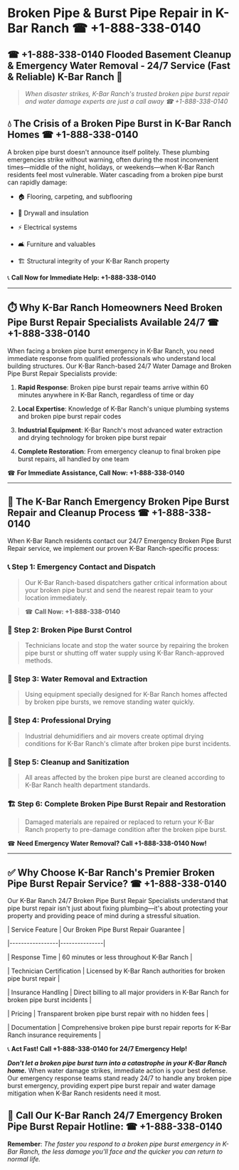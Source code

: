 # Broken Pipe & Burst Pipe Repair in K-Bar Ranch ☎ +1-888-338-0140  
## ☎ +1-888-338-0140 Flooded Basement Cleanup & Emergency Water Removal - 24/7 Service (Fast & Reliable) K-Bar Ranch 🚨  

> *When disaster strikes, K-Bar Ranch's trusted broken pipe burst repair and water damage experts are just a call away ☎ +1-888-338-0140*  

## 💧 The Crisis of a Broken Pipe Burst in K-Bar Ranch Homes ☎ +1-888-338-0140  

A broken pipe burst doesn't announce itself politely. These plumbing emergencies strike without warning, often during the most inconvenient times—middle of the night, holidays, or weekends—when K-Bar Ranch residents feel most vulnerable. Water cascading from a broken pipe burst can rapidly damage:  

* 🏠 Flooring, carpeting, and subflooring  
* 🧱 Drywall and insulation  
* ⚡ Electrical systems  
* 🛋️ Furniture and valuables  
* 🏗️ Structural integrity of your K-Bar Ranch property  

📞 **Call Now for Immediate Help: +1-888-338-0140**  

---  

## ⏱️ Why K-Bar Ranch Homeowners Need Broken Pipe Burst Repair Specialists Available 24/7 ☎ +1-888-338-0140  

When facing a broken pipe burst emergency in K-Bar Ranch, you need immediate response from qualified professionals who understand local building structures. Our K-Bar Ranch-based 24/7 Water Damage and Broken Pipe Burst Repair Specialists provide:  

1. **Rapid Response**: Broken pipe burst repair teams arrive within 60 minutes anywhere in K-Bar Ranch, regardless of time or day  
2. **Local Expertise**: Knowledge of K-Bar Ranch's unique plumbing systems and broken pipe burst repair codes  
3. **Industrial Equipment**: K-Bar Ranch's most advanced water extraction and drying technology for broken pipe burst repair  
4. **Complete Restoration**: From emergency cleanup to final broken pipe burst repairs, all handled by one team  

☎ **For Immediate Assistance, Call Now: +1-888-338-0140**  

---  

## 🔧 The K-Bar Ranch Emergency Broken Pipe Burst Repair and Cleanup Process ☎ +1-888-338-0140  

When K-Bar Ranch residents contact our 24/7 Emergency Broken Pipe Burst Repair service, we implement our proven K-Bar Ranch-specific process:  

### 📞 Step 1: Emergency Contact and Dispatch  
> Our K-Bar Ranch-based dispatchers gather critical information about your broken pipe burst and send the nearest repair team to your location immediately.  
> ☎ **Call Now: +1-888-338-0140**  

### 🚿 Step 2: Broken Pipe Burst Control  
> Technicians locate and stop the water source by repairing the broken pipe burst or shutting off water supply using K-Bar Ranch-approved methods.  

### 🌊 Step 3: Water Removal and Extraction  
> Using equipment specially designed for K-Bar Ranch homes affected by broken pipe bursts, we remove standing water quickly.  

### 💨 Step 4: Professional Drying  
> Industrial dehumidifiers and air movers create optimal drying conditions for K-Bar Ranch's climate after broken pipe burst incidents.  

### 🧼 Step 5: Cleanup and Sanitization  
> All areas affected by the broken pipe burst are cleaned according to K-Bar Ranch health department standards.  

### 🏗️ Step 6: Complete Broken Pipe Burst Repair and Restoration  
> Damaged materials are repaired or replaced to return your K-Bar Ranch property to pre-damage condition after the broken pipe burst.  

☎ **Need Emergency Water Removal? Call +1-888-338-0140 Now!**  

---  

## ✅ Why Choose K-Bar Ranch's Premier Broken Pipe Burst Repair Service? ☎ +1-888-338-0140  

Our K-Bar Ranch 24/7 Broken Pipe Burst Repair Specialists understand that pipe burst repair isn't just about fixing plumbing—it's about protecting your property and providing peace of mind during a stressful situation.  

| Service Feature | Our Broken Pipe Burst Repair Guarantee |  
|-----------------|---------------|  
| Response Time | 60 minutes or less throughout K-Bar Ranch |  
| Technician Certification | Licensed by K-Bar Ranch authorities for broken pipe burst repair |  
| Insurance Handling | Direct billing to all major providers in K-Bar Ranch for broken pipe burst incidents |  
| Pricing | Transparent broken pipe burst repair with no hidden fees |  
| Documentation | Comprehensive broken pipe burst repair reports for K-Bar Ranch insurance requirements |  

📞 **Act Fast! Call +1-888-338-0140 for 24/7 Emergency Help!**  

***Don't let a broken pipe burst turn into a catastrophe in your K-Bar Ranch home.*** When water damage strikes, immediate action is your best defense. Our emergency response teams stand ready 24/7 to handle any broken pipe burst emergency, providing expert pipe burst repair and water damage mitigation when K-Bar Ranch residents need it most.  

## 📱 Call Our K-Bar Ranch 24/7 Emergency Broken Pipe Burst Repair Hotline: ☎ +1-888-338-0140  

**Remember**: *The faster you respond to a broken pipe burst emergency in K-Bar Ranch, the less damage you'll face and the quicker you can return to normal life.*